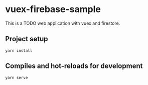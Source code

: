# vuex-firebase-sample

This is a TODO web application with vuex and firestore.

## Project setup

```
yarn install
```

## Compiles and hot-reloads for development

```
yarn serve
```
